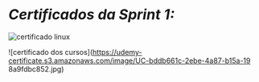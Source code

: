 # *Certificados da Sprint 1:*

![certificado linux](https://udemy-certificate.s3.amazonaws.com/image/UC-0a64f65d-9b2d-420a-af3d-07014ad02172.jpg)



![certificado dos cursos](https://udemy-certificate.s3.amazonaws.com/image/UC-bddb661c-2ebe-4a87-b15a-19  8a9fdbc852.jpg)